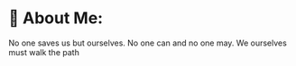 # 💫 About Me:
No one saves us but ourselves. No one can and no one may. We ourselves must walk the path
